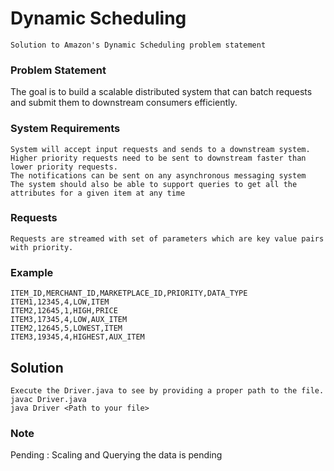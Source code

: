 # Dynamic Scheduling
    Solution to Amazon's Dynamic Scheduling problem statement

### Problem Statement
The goal is to build a scalable distributed system that can batch requests and submit them to downstream consumers efficiently.
### System Requirements
    System will accept input requests and sends to a downstream system.
    Higher priority requests need to be sent to downstream faster than lower priority requests.
    The notifications can be sent on any asynchronous messaging system
    The system should also be able to support queries to get all the attributes for a given item at any time
### Requests
    Requests are streamed with set of parameters which are key value pairs with priority.
### Example
    ITEM_ID,MERCHANT_ID,MARKETPLACE_ID,PRIORITY,DATA_TYPE
    ITEM1,12345,4,LOW,ITEM
    ITEM2,12645,1,HIGH,PRICE
    ITEM3,17345,4,LOW,AUX_ITEM
    ITEM2,12645,5,LOWEST,ITEM
    ITEM3,19345,4,HIGHEST,AUX_ITEM

## Solution
    Execute the Driver.java to see by providing a proper path to the file. 
    javac Driver.java
    java Driver <Path to your file> 
    
### Note
Pending : Scaling and Querying the data is pending